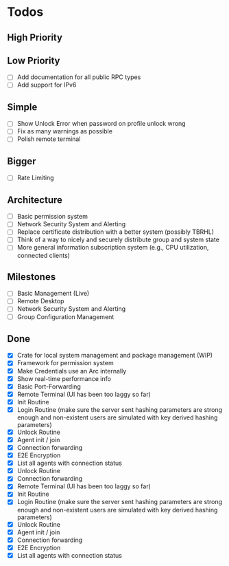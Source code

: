 # Todos

## High Priority

## Low Priority
- [ ] Add documentation for all public RPC types
- [ ] Add support for IPv6

## Simple
- [ ] Show Unlock Error when password on profile unlock wrong
- [ ] Fix as many warnings as possible
- [ ] Polish remote terminal

## Bigger
- [ ] Rate Limiting

## Architecture
- [ ] Basic permission system
- [ ] Network Security System and Alerting
- [ ] Replace certificate distribution with a better system (possibly TBRHL)
- [ ] Think of a way to nicely and securely distribute group and system state
- [ ] More general information subscription system (e.g., CPU utilization, connected clients)

## Milestones
- [ ] Basic Management (Live)
- [ ] Remote Desktop
- [ ] Network Security System and Alerting
- [ ] Group Configuration Management

## Done
- [X] Crate for local system management and package management (WIP)
- [X] Framework for permission system
- [X] Make Credentials use an Arc internally
- [X] Show real-time performance info
- [X] Basic Port-Forwarding
- [x] Remote Terminal (UI has been too laggy so far)
- [x] Init Routine
- [x] Login Routine (make sure the server sent hashing parameters are strong enough and non-existent users are simulated with key derived hashing parameters)
- [x] Unlock Routine
- [x] Agent init / join
- [x] Connection forwarding
- [x] E2E Encryption
- [x] List all agents with connection status
- [x] Unlock Routine
- [x] Connection forwarding
- [x] Remote Terminal (UI has been too laggy so far)
- [x] Init Routine
- [x] Login Routine (make sure the server sent hashing parameters are strong enough and non-existent users are simulated with key derived hashing parameters)
- [x] Unlock Routine
- [x] Agent init / join
- [x] Connection forwarding
- [x] E2E Encryption
- [x] List all agents with connection status
